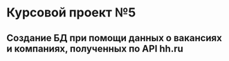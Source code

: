 # Курсовой проект №5
## Создание БД при помощи данных о вакансиях и компаниях, полученных по API hh.ru 
